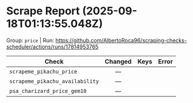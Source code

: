 # Scrape Report (2025-09-18T01:13:55.048Z)

Group: `price`  |  Run: https://github.com/AlbertoRoca96/scraping-checks-scheduler/actions/runs/17814953765

| Check | Changed | Keys | Error |
|---|:---:|:--|:--|
| `scrapeme_pikachu_price` | — |  |  |
| `scrapeme_pikachu_availability` | — |  |  |
| `psa_charizard_price_gem10` | — |  |  |
